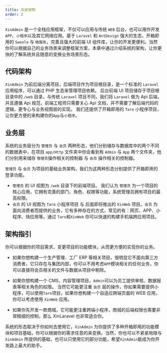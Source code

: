 ```yaml
---
title: 系统架构
order: 2
---
```


`XinAdmin` 是一个全栈应用框架，不仅可以应用与传统 `WEB` 后台，也可以用作开发 `APP`、`小程序`以及其它网络应用。基于 `Laravel` 和 `AntDesign` 强大的生态，开箱即用的 `Swoole` 与 `微服务`，完善且强大的前端 UI 组件库，让你的开发更便利。当然你可以根据自己的业务场景来调整框架方案，本章中通过介绍系统的架构，让你更快的了解系统并且随意的变换业务场景形态。

## 代码架构

`XinAdmin` 为前后端分离项目，后端项目作为项目根目录，是一个标准的 `Laravel` 应用程序，可以通过 PHP 生态来管理项目依赖。
后台前端 UI 项目储存于项目根目录中的 `/web` 目录，与传统 `Laravel` 项目不同，我们将 `Laravel` 做为 Api 后端，并且遵循 Api 规范，前端工程师只需要关心 Api 文档，并不需要了解后端代码的逻辑，更专心与业务视图层的实现。
我们还提供了开箱即用的 `Taro` 小程序项目，让你更方便的来构建你的`App`与`小程序`。

## 业务层

系统的业务层分为 `管理员` 与 `会员` 两种形态，他们分别储存与数据库中的两个不同的数据表中，在项目 `app/Http` 文件夹中你会看到有 `Admin` 与 `App` 两个文件夹，他们分别用来储存 `管理员`操作相关的控制器 与 `会员` 操作相关的控制器。

`管理员` 与 `会员` 为项目的基础业务架构，我们为这两种形态分别提供了开箱即用的登录功能。

- `管理员` 的 UI 视图为 `/web` 目录下的前端项目。 我们认为 `管理员` 为一个项目的核心应用，它拥有完善的部门、角色、权限等功能，系统管理员拥有项目的最高权限。
- `会员` 的 UI 视图为 `Taro` 小程序项目 与 后面即将推出的 `XinWeb` 项目。`会员` 为面向消费者而提供的业务，它有多种存在的方式，常见的有：网页、APP、小程序、快应用等。通过 `Taro`和`XinWeb` 你可以快速的构建手机端跨应用项目。

## 架构指引

你可以根据你的项目需求，变更项目的功能模块，从而更方便的实现你的业务。

- 如果你想构建一个生产管理、工厂 ERP 等相关项目，很明显它不面向第三方消费者，它只存在与集团内部，你可以不用考虑`APP`模块相关的任何业务，你可以直接将会员相关的文件与数据从项目中剔除。

- 如果你想构建一个 CMS、内容管理项目，`Admin`可以为员工提供审核、数据报表等相关角色的权限。
  当然它可能更注重 `会员` 层的操作，你如果需要提供小程序，可以使用`Taro`项目，如果你想构建一个自适应跨端页面的 WEB 应用，你可以考虑使用 `XinWeb` 应用。

- 如果你先开发一款商城，它可能更注重跨端小程序，商城的后端权限也需要非常精细的控制，那么 XinLaravel 也非常适合你。

系统的形态取决于你如何去使用它，`XinAdmin` 为你提供了多种开箱即用的功能模块和项目基础，你可以根据你的需求任意的来变换。当然，你也可以不紧紧局限与 `XinAdmin` 所提供的基础，也可以只使用它的部分功能，希望`XinAdmin`能成为你开发路上最大的助手。
